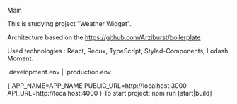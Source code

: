 Main 

This is studying project "Weather Widget".

Architecture based on the https://github.com/Arziburst/boilerplate

Used technologies : React, Redux, TypeScript, Styled-Components, Lodash, Moment.

.development.env | .production.env 

{
    APP_NAME=APP_NAME
    PUBLIC_URL=http://localhost:3000
    API_URL=http://localhost:4000
}
To start project:
npm run [start|build]
